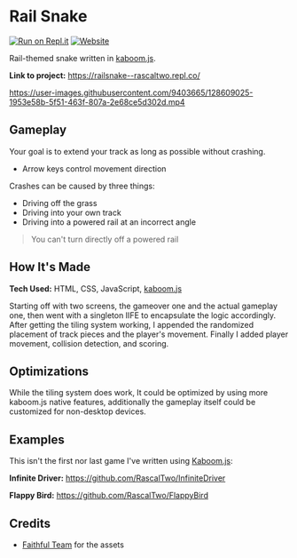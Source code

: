 [kaboom.js]: https://kaboomjs.com/

# Rail Snake

[![Run on Repl.it](https://repl.it/badge/github/RascalTwo/RailSnake)](https://repl.it/github/RascalTwo/RailSnake)
[![Website](https://img.shields.io/website?url=https://railsnake--rascaltwo.repl.co/)](https://railsnake--rascaltwo.repl.co/)

Rail-themed snake written in [kaboom.js][kaboom.js].

**Link to project:** https://railsnake--rascaltwo.repl.co/

https://user-images.githubusercontent.com/9403665/128609025-1953e58b-5f51-463f-807a-2e68ce5d302d.mp4

## Gameplay

Your goal is to extend your track as long as possible without crashing.

- Arrow keys control movement direction

Crashes can be caused by three things:

- Driving off the grass
- Driving into your own track
- Driving into a powered rail at an incorrect angle

> You can't turn directly off a powered rail

## How It's Made

**Tech Used:** HTML, CSS, JavaScript, [kaboom.js][kaboom.js]

Starting off with two screens, the gameover one and the actual gameplay one, then went with a singleton IIFE to encapsulate the logic accordingly. After getting the tiling system working, I appended the randomized placement of track pieces and the player's movement. Finally I added player movement, collision detection, and scoring.

## Optimizations

While the tiling system does work, It could be optimized by using more kaboom.js native features, additionally the gameplay itself could be customized for non-desktop devices.

## Examples

This isn't the first nor last game I've written using [Kaboom.js][kaboom.js]:

**Infinite Driver:** https://github.com/RascalTwo/InfiniteDriver

**Flappy Bird:** https://github.com/RascalTwo/FlappyBird

## Credits

[Faithful Team]: https://faithful.team/faithful-1-17/

- [Faithful Team][Faithful Team] for the assets
